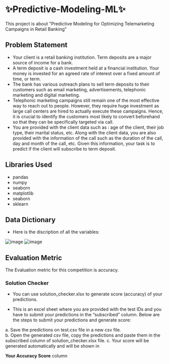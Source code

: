 # ✨Predictive-Modeling-ML✨
  This project is about "Predictive Modeling for Optimizing Telemarketing Campaigns in Retail Banking"

## Problem Statement

- Your client is a retail banking institution. Term deposits are a major source 
of income for a bank.  
- A term deposit is a cash investment held at a financial institution. Your 
money is invested for an agreed rate of interest over a fixed amount of 
time, or term.  
- The bank has various outreach plans to sell term deposits to their 
customers such as email marketing, advertisements, telephonic marketing 
and digital marketing.  
- Telephonic marketing campaigns still remain one of the most effective way 
to reach out to people. However, they require huge investment as large call 
centers are hired to actually execute these campaigns. Hence, it is crucial 
to identify the customers most likely to convert beforehand so that they can 
be specifically targeted via call. 
- You are provided with the client data such as : age of the client, their job 
type, their marital status, etc. Along with the client data, you are also 
provided with the information of the call such as the duration of the call, day 
and month of the call, etc. Given this information, your task is to predict if 
the client will subscribe to term deposit. 

## Libraries Used

- pandas 
- numpy                      
- seaborn                 
- matplotlib 
- seaborn
- sklearn

## Data Dictionary

- Here is the discription of all the variables:


![image](https://github.com/pranay020/Predictive-Modeling-ML/assets/140306607/9d8497d0-408c-4b3b-85a6-6be93baf3b2d)
![image](https://github.com/pranay020/Predictive-Modeling-ML/assets/140306607/39635c52-1b6b-468a-a57d-e132927715a6)

## Evaluation Metric
The Evaluation metric for this competition is accuracy.

### Solution Checker 

- You can use solution_checker.xlsx to generate score (accuracy) of your 
predictions.  

- This is an excel sheet where you are provided with the test IDs and you 
have to submit your predictions in the “subscribed” column. Below are the 
steps to submit your predictions and generate score: 

a. Save the predictions on test.csv file in a new csv file.  
b. Open the generated csv file, copy the predictions and paste them in the 
subscribed column of solution_checker.xlsx file. 
c. Your score will be generated automatically and will be shown in 

**Your Accuracy Score**    column 









